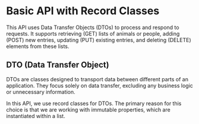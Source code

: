 # Basic API with Record Classes
This API uses Data Transfer Objects (DTOs) to process and respond to requests. It supports retrieving (GET) lists of animals or people, adding (POST) new entries, updating (PUT) existing entries, and deleting (DELETE) elements from these lists.

## DTO (Data Transfer Object)
DTOs are classes designed to transport data between different parts of an application. They focus solely on data transfer, excluding any business logic or unnecessary information.

In this API, we use record classes for DTOs. The primary reason for this choice is that we are working with immutable properties, which are instantiated within a list.
